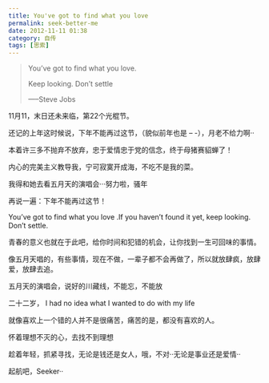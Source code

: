 ```yaml
---
title: You've got to find what you love
permalink: seek-better-me
date: 2012-11-11 01:38
category: 自传
tags: [思索]
---
```


>  You’ve got to find what you love.
>
>  Keep looking. Don’t settle
>
>  —–Steve Jobs

11月11，末日还未来临，第22个光棍节。

还记的上年这时候说，下年不能再过这节，（貌似前年也是 – -），月老不给力啊··

本着许三多不抛弃不放弃，忠于爱情忠于党的信念，终于母猪赛貂蝉了！

内心的完美主义教导我，宁可寂寞开成海，不吃不是我的菜。

我得和她去看五月天的演唱会···努力啦，骚年

再说一遍：下年不能再过这节！

You’ve got to find what you love .If you haven’t found it yet, keep looking. Don’t settle.

青春的意义也就在于此吧，给你时间和犯错的机会，让你找到一生可回味的事情。

像五月天唱的，有些事情，现在不做，一辈子都不会再做了，所以就放肆疯，放肆爱，放肆去追。

五月天的演唱会，说好的川藏线，不能忘，不能放

二十二岁， I had no idea what I wanted to do with my life

就像喜欢上一个错的人并不是很痛苦，痛苦的是，都没有喜欢的人。

怀着理想不灭的心，去找不到理想

趁着年轻，抓紧寻找，无论是钱还是女人，哦，不对··无论是事业还是爱情··

起航吧，Seeker··